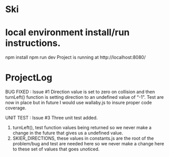 # Ski

# local environment install/run instructions.
npm install
npm run dev
Project is running at http://localhost:8080/

# ProjectLog
BUG FIXED : Issue #1
Direction value is set to zero on collision and then turnLeft() function is setting direction to an undefined value  of “-1". Test are now in place but in future I would use wallaby.js to insure proper code coverage.

UNIT TEST : Issue #3
Three unit test added.  
1. turnLeft(), test function values being returned so we never make a change in the future that gives us a undefined value.
2. SKIER_DIRECTIONS, these values in constants.js are the root of the problem/bug and test are needed here so we never make a change here to these set of values that goes unoticed.  
